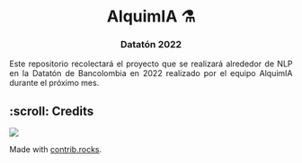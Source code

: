 <h1 align="center"> AlquimIA ⚗️ </h1>
<h3 align="center"> Datatón 2022 </h3>

<!-- SOBRE EL PROYECTO -->

<p align="justify"> 
  Este repositorio recolectará el proyecto que se realizará alrededor de NLP en la Datatón de Bancolombia en 2022 realizado por el equipo AlquimIA durante el próximo mes.
</p>

<!-- CRÉDITOS -->
<h2 id="credits"> :scroll: Credits</h2>

<a href="https://github.com/felbed/dataton2022-alquimia/graphs/contributors">
  <img src="https://contrib.rocks/image?repo=felbed/dataton2022-alquimia" />
</a>

Made with [contrib.rocks](https://contrib.rocks).
